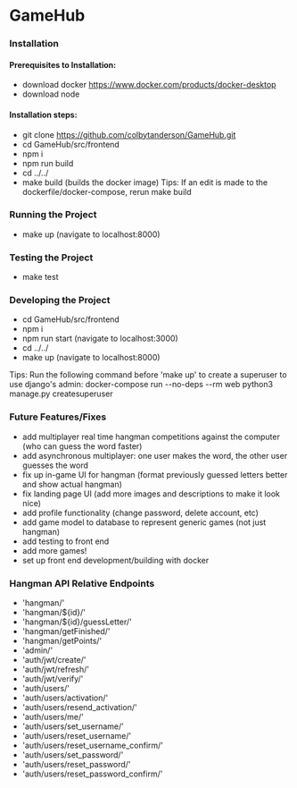 # GameHub

### Installation

#### Prerequisites to Installation:
- download docker https://www.docker.com/products/docker-desktop
- download node

#### Installation steps:
- git clone https://github.com/colbytanderson/GameHub.git
- cd GameHub/src/frontend
- npm i
- npm run build
- cd ../../
- make build (builds the docker image)
Tips: If an edit is made to the dockerfile/docker-compose, rerun make build

### Running the Project
- make up (navigate to localhost:8000)

### Testing the Project
- make test

### Developing the Project
- cd GameHub/src/frontend
- npm i
- npm run start (navigate to localhost:3000)
- cd ../../
- make up (navigate to localhost:8000)

Tips:
Run the following command before 'make up' to create a superuser to use
django's admin: docker-compose run --no-deps --rm web python3 manage.py createsuperuser

### Future Features/Fixes
- add multiplayer real time hangman competitions against the computer (who
can guess the word faster)
- add asynchronous multiplayer: one user makes the word, the other user guesses the word
- fix up in-game UI for hangman (format previously guessed letters better and show actual hangman)
- fix landing page UI (add more images and descriptions to make it look nice)
- add profile functionality (change password, delete account, etc)
- add game model to database to represent generic games (not just hangman)
- add testing to front end
- add more games!
- set up front end development/building with docker

### Hangman API Relative Endpoints
- 'hangman/'
- 'hangman/${id}/'
- 'hangman/${id}/guessLetter/'
- 'hangman/getFinished/'
- 'hangman/getPoints/'
- 'admin/'
- 'auth/jwt/create/'
- 'auth/jwt/refresh/'
- 'auth/jwt/verify/'
- 'auth/users/'
- 'auth/users/activation/'
- 'auth/users/resend_activation/'
- 'auth/users/me/'
- 'auth/users/set_username/'
- 'auth/users/reset_username/'
- 'auth/users/reset_username_confirm/'
- 'auth/users/set_password/'
- 'auth/users/reset_password/'
- 'auth/users/reset_password_confirm/'
